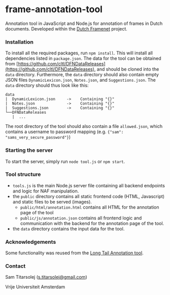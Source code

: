 # frame-annotation-tool
Annotation tool in JavaScript and Node.js for annotation of frames in Dutch documents. Developed within the [Dutch Framenet](http://dutchframenet.nl) project.

### Installation

To install all the required packages, run `npm install`. This will install all dependencies listed in `package.json`. The data for the tool can be obtained from [https://github.com/cltl/DFNDataReleases](https://github.com/cltl/DFNDataReleases), and should be cloned into the `data` directory. Furthermore, the `data` directory should also contain empty JSON files `DynamicLexicon.json`, `Notes.json`, and `Suggestions.json`. The `data` directory should thus look like this:

```
data
|  DynamicLexicon.json     ->    Containing "{}"
|  Notes.json              ->    Containing "{}"
|  Suggestions.json        ->    Containing "{}"
└──DFNDataReleases
   |  ...
```

The root directory of the tool should also contain a file `allowed.json`, which contains a username to password mapping (e.g. `{"sam": "sams_very_secure_password"}`) 

### Starting the server

To start the server, simply run `node tool.js` or `npm start`.

### Tool structure

* `tools.js` is the main Node.js server file containing all backend endpoints and logic for NAF manipulation.
* the `public` directory contains all static frontend code (HTML, Javascript) and static files to be served (images).
  * `public/html/annotation.html` contains all HTML for the annotation page of the tool
  * `public/js/annotation.json` contains all frontend logic and communication with the backend for the annotation page of the tool.
* the `data` directory contains the input data for the tool.

### Acknowledgements

Some functionality was reused from the <a href="https://github.com/cltl/LongTailAnnotation">Long Tail Annotation tool</a>.

### Contact

Sam Titarsolej (s.titarsolej@gmail.com)

Vrije Universiteit Amsterdam
